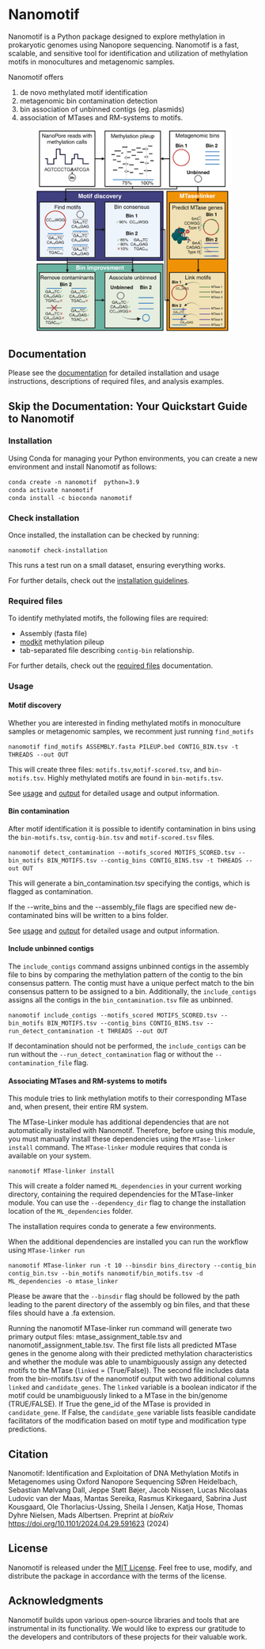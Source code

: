 # Nanomotif

Nanomotif is a Python package designed to explore methylation in prokaryotic genomes using Nanopore sequencing. Nanomotif is a fast, scalable, and sensitive tool for identification and utilization of methylation motifs in monocultures and metagenomic samples.



Nanomotif offers
1) de novo methylated motif identification
2) metagenomic bin contamination detection
3) bin association of unbinned contigs (eg. plasmids)
4) association of MTases and RM-systems to motifs.
<p align="center">
  <img src="docs/figures/nanomotif_method.png" width="400"/>
</p>

## Documentation
Please see the [documentation](https://nanomotif.readthedocs.io) for detailed installation and usage instructions, descriptions of required files, and analysis examples.


## Skip the Documentation: Your Quickstart Guide to Nanomotif

### Installation

Using Conda for managing your Python environments, you can create a new environment and install Nanomotif as follows:
```shell
conda create -n nanomotif  python=3.9
conda activate nanomotif
conda install -c bioconda nanomotif
```

### Check installation
Once installed, the installation can be checked by running:
```shell
nanomotif check-installation
```
This runs a test run on a small dataset, ensuring everything works.

For further details, check out the [installation guidelines]().

### Required files

To identify methylated motifs, the following files are required: 
- Assembly (fasta file)
- [modkit](https://github.com/nanoporetech/modkit/blob/master/book/src/advanced_usage.md#pileup) methylation pileup
- tab-separated file describing `contig-bin` relationship.

For further details, check out the [required files]() documentation.

### Usage
#### Motif discovery

Whether you are interested in finding methylated motifs in monoculture samples or metagenomic samples, we recomment just running `find_motifs`

```
nanomotif find_motifs ASSEMBLY.fasta PILEUP.bed CONTIG_BIN.tsv -t THREADS --out OUT
```

This will create three files: `motifs.tsv`,`motif-scored.tsv`, and `bin-motifs.tsv`. Highly methylated motifs are found in `bin-motifs.tsv`.

See [usage]() and [output]() for detailed usage and output information.

#### Bin contamination
After motif identification it is possible to identify contamination in bins using the `bin-motifs.tsv`, `contig-bin.tsv` and `motif-scored.tsv` files.

```
nanomotif detect_contamination --motifs_scored MOTIFS_SCORED.tsv --bin_motifs BIN_MOTIFS.tsv --contig_bins CONTIG_BINS.tsv -t THREADS --out OUT
```
This will generate a bin_contamination.tsv specifying the contigs, which is flagged as contamination.

If the --write_bins and the --assembly_file flags are specified new de-contaminated bins will be written to a bins folder.

See [usage]() and [output]() for detailed usage and output information.

#### Include unbinned contigs
The `include_contigs` command assigns unbinned contigs in the assembly file to bins by comparing the methylation pattern of the contig to the bin consensus pattern. The contig must have a unique perfect match to the bin consensus pattern to be assigned to a bin. Additionally, the `include_contigs` assigns all the contigs in the `bin_contamination.tsv` file as unbinned. 

```
nanomotif include_contigs --motifs_scored MOTIFS_SCORED.tsv --bin_motifs BIN_MOTIFS.tsv --contig_bins CONTIG_BINS.tsv --run_detect_contamination -t THREADS --out OUT
```

If decontamination should not be performed, the `include_contigs` can be run without the `--run_detect_contamination` flag or without the `--contamination_file` flag.

#### Associating MTases and RM-systems to motifs
This module tries to link methylation motifs to their corresponding MTase and, when present, their entire RM system. 

The MTase-Linker module has additional dependencies that are not automatically installed with Nanomotif. Therefore, before using this module, you must manually install these dependencies using the `MTase-linker install` command.
The `MTase-linker` module requires that conda is available on your system.

```
nanomotif MTase-linker install
```

This will create a folder named `ML_dependencies` in your current working directory, containing the required dependencies for the MTase-linker module. You can use the `--dependency_dir` flag to change the installation location of the `ML_dependencies` folder.

The installation requires conda to generate a few environments. 

When the additional dependencies are installed you can run the workflow using `MTase-linker run`

```
nanomotif MTase-linker run -t 10 --binsdir bins_directory --contig_bin contig_bin.tsv --bin_motifs nanomotif/bin_motifs.tsv -d ML_dependencies -o mtase_linker
```

Please be aware that the `--binsdir` flag should be followed by the path leading to the parent directory of the assembly og bin files, and that these files should have a .fa extension.

Running the nanomotif MTase-linker run command will generate two primary output files: mtase_assignment_table.tsv and nanomotif_assignment_table.tsv. The first file lists all predicted MTase genes in the genome along with their predicted methylation characteristics and whether the module was able to unambiguously assign any detected motifs to the MTase (`linked` = (True/False)).
The second file includes data from the bin-motifs.tsv of the nanomotif output with two additional columns `linked` and `candidate_genes`. The `linked` variable is a boolean indicator if the motif could be unambiguously linked to a MTase in the bin/genome (TRUE/FALSE). If True the gene_id of the MTase is provided in `candidate_gene`. If False, the `candidate_gene` variable lists feasible candidate facilitators of the modification based on motif type and modification type predictions.

## Citation

Nanomotif: Identification and Exploitation of DNA Methylation Motifs in Metagenomes using Oxford Nanopore Sequencing
SØren Heidelbach, Sebastian Mølvang Dall, Jeppe Støtt Bøjer, Jacob Nissen, Lucas Nicolaas Ludovic van der Maas, Mantas Sereika, Rasmus Kirkegaard, Sabrina Just Kousgaard, Ole Thorlacius-Ussing, Sheila I Jensen, Katja Hose, Thomas Dyhre Nielsen, Mads Albertsen. Preprint at *bioRxiv* https://doi.org/10.1101/2024.04.29.591623 (2024)

## License

Nanomotif is released under the [MIT License](https://github.com/your-username/nanomotif/blob/main/LICENSE). Feel free to use, modify, and distribute the package in accordance with the terms of the license.

## Acknowledgments

Nanomotif builds upon various open-source libraries and tools that are instrumental in its functionality. We would like to express our gratitude to the developers and contributors of these projects for their valuable work.



